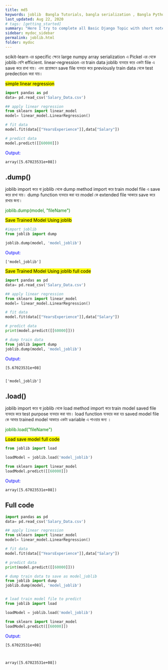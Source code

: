 ```yaml
---
title: md5
keywords: joblib  Bangla Tutorials, bangla serialization , Bangla Python, Blog Bangla, Monad wizard
last_updated: Aug 22, 2020
# tags: [getting_started]
summary: "Here I try to complete all Basic Django Topic with short note. "
sidebar: mydoc_sidebar
permalink: joblib.html
folder: mydoc
---
```




scikit-learn এর specific ক্ষেত্রে large numpy array serialization এ Pickel এর থেকে joblib বেশি efficient. linear-regression এর train data joblib ব্যবহার করে একটা file এ save করে রাখা যায়। এবং প্রয়োজনে save file ব্যবহার করে previously train data থেকে test predection করা যায়। 

<mark> simple linear regression </mark>


```python
import pandas as pd
data= pd.read_csv('Salary_Data.csv')

## apply linear regression 
from sklearn import linear_model
model= linear_model.LinearRegression()

# fit data
model.fit(data[["YearsExperience"]],data["Salary"])

# predict data
model.predict([[60000]])
```



<font color="blue"> Output: </font> 



    array([5.67023531e+08])



## .dump()

joblib import করে বা joblib থেকে dump method import করে train model file এ save করে রাখা যায়।
dump function ব্যবহার করা হয় model কে extended file আকারে save করে রাখার জন্য। 

<font color="green"> joblib.dump(model, "fileName") </font> 

<mark> Save Trained Model Using joblib </mark>


```python
#import joblib
from joblib import dump

joblib.dump(model, 'model_joblib')

```




<font color="blue"> Output: </font> 






    ['model_joblib']



<mark> Save Trained Model Using joblib full code </mark>


```python
import pandas as pd
data= pd.read_csv('Salary_Data.csv')

## apply linear regression 
from sklearn import linear_model
model= linear_model.LinearRegression()

# fit data
model.fit(data[["YearsExperience"]],data["Salary"])

# predict data
print(model.predict([[60000]]))

# dump train data 
from joblib import dump
joblib.dump(model, 'model_joblib')


```




<font color="blue"> Output: </font> 





    [5.67023531e+08]


    ['model_joblib']



## .load() 

joblib import করে বা joblib থেকে load method import করে train model saved file ব্যবহার করে test purpose ব্যবহার করা যায়। load function ব্যবহার করা হয় saved model file কে আবার trained model আকারে একটা variable এ পাওয়ার জন্য ।

<font color="green"> joblib.load("fileName") </font> 

<mark> Load save model full code</mark>


```python
from joblib import load

loadModel = joblib.load('model_joblib')

from sklearn import linear_model
loadModel.predict([[60000]])
```




<font color="blue"> Output: </font> 




    array([5.67023531e+08])



## Full code 


```python
import pandas as pd
data= pd.read_csv('Salary_Data.csv')

## apply linear regression 
from sklearn import linear_model
model= linear_model.LinearRegression()

# fit data
model.fit(data[["YearsExperience"]],data["Salary"])

# predict data
print(model.predict([[60000]]))

# dump train data to save as model_joblib
from joblib import dump
joblib.dump(model, 'model_joblib')


# load train model file to predict
from joblib import load

loadModel = joblib.load('model_joblib')

from sklearn import linear_model
loadModel.predict([[60000]])
```




<font color="blue"> Output: </font> 





    [5.67023531e+08]



    array([5.67023531e+08])







